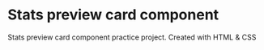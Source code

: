 # Stats preview card component
 Stats preview card component practice project. Created with HTML & CSS
